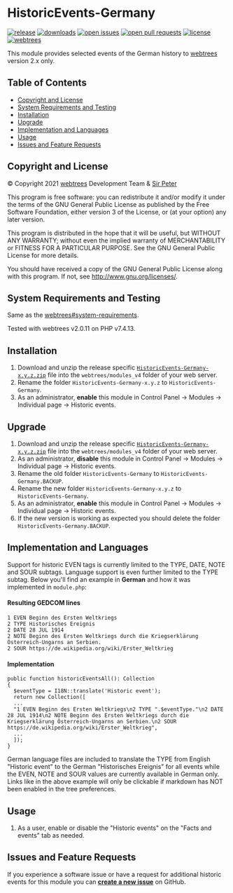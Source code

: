 # HistoricEvents-Germany

[![release](https://img.shields.io/github/v/release/reteP-riS/HistoricEvents-Germany)](https://github.com/reteP-riS/HistoricEvents-Germany/releases "release")
[![downloads](https://img.shields.io/github/downloads/reteP-riS/HistoricEvents-Germany/total.svg)](https://github.com/reteP-riS/HistoricEvents-Germany/releases "downloads")
[![open issues](https://img.shields.io/github/issues-raw/reteP-riS/HistoricEvents-Germany)](https://github.com/reteP-riS/HistoricEvents-Germany/issues?state=open "issues")
[![open pull requests](https://img.shields.io/github/issues-pr-raw/reteP-riS/HistoricEvents-Germany)](https://github.com/reteP-riS/HistoricEvents-Germany/pulls "pull requests")
[![license](https://img.shields.io/github/license/reteP-riS/HistoricEvents-Germany)](https://github.com/reteP-riS/HistoricEvents-Germany/blob/main/LICENSE.md "license")
[![webtrees](https://img.shields.io/static/v1?label=webtrees&message=v2.x&color=blue)](https://github.com/fisharebest/webtrees "webtrees")

This module provides selected events of the German history to [webtrees](https://github.com/fisharebest/webtrees) version 2.x only.

## Table of Contents

* [Copyright and License](#copyright-and-license)
* [System Requirements and Testing](#system-requirements-and-testing)
* [Installation](#installation)
* [Upgrade](#upgrade)
* [Implementation and Languages](#implementation-and-languages)
* [Usage](#usage)
* [Issues and Feature Requests](#issues-and-feature-requests)

## Copyright and License

© Copyright 2021 [webtrees](https://github.com/fisharebest/webtrees "webtrees") Development Team & [Sir Peter](https://github.com/reteP-riS/HistoricEvents-Germany "Sir Peter")

This program is free software: you can redistribute it and/or modify it under the terms of the GNU General Public License as published by the Free Software Foundation, either version 3 of the License, or (at your option) any later version.

This program is distributed in the hope that it will be useful, but WITHOUT ANY WARRANTY; without even the implied warranty of MERCHANTABILITY or FITNESS FOR A PARTICULAR PURPOSE. See the GNU General Public License for more details.

You should have received a copy of the GNU General Public License along with this program. If not, see <http://www.gnu.org/licenses/>.

## System Requirements and Testing

Same as the [webtrees#system-requirements](https://github.com/fisharebest/webtrees#system-requirements).

Tested with webtrees v2.0.11 on PHP v7.4.13.

## Installation

1. Download and unzip the release specific [`HistoricEvents-Germany-x.y.z.zip`](https://github.com/reteP-riS/HistoricEvents-Germany/releases "release") file into the `webtrees/modules_v4` folder of your web server.
2. Rename the folder `HistoricEvents-Germany-x.y.z` to `HistoricEvents-Germany`.
3. As an administrator, **enable** this module in Control Panel -> Modules -> Individual page -> Historic events.

## Upgrade

1. Download and unzip the release specific [`HistoricEvents-Germany-x.y.z.zip`](https://github.com/reteP-riS/HistoricEvents-Germany/releases "release") file into the `webtrees/modules_v4` folder of your web server.
2. As an administrator, **disable** this module in Control Panel -> Modules -> Individual page -> Historic events.
3. Rename the old folder `HistoricEvents-Germany` to `HistoricEvents-Germany.BACKUP`.
4. Rename the new folder `HistoricEvents-Germany-x.y.z` to `HistoricEvents-Germany`.
5. As an administrator, **enable** this module in Control Panel -> Modules -> Individual page -> Historic events.
6. If the new version is working as expected you should delete the folder `HistoricEvents-Germany.BACKUP`.

## Implementation and Languages

Support for historic EVEN tags is currently limited to the TYPE, DATE, NOTE and SOUR subtags. Language support is even further limited to the TYPE subtag. Below you'll find an example in **German** and how it was implemented in `module.php`:

#### Resulting GEDCOM lines 
    1 EVEN Beginn des Ersten Weltkriegs
    2 TYPE Historisches Ereignis
    2 DATE 28 JUL 1914
    2 NOTE Beginn des Ersten Weltkriegs durch die Kriegserklärung Österreich-Ungarns an Serbien.
    2 SOUR https://de.wikipedia.org/wiki/Erster_Weltkrieg

#### Implementation

    public function historicEventsAll(): Collection
    {
      $eventType = I18N::translate('Historic event');
      return new Collection([
      ...
      "1 EVEN Beginn des Ersten Weltkriegs\n2 TYPE ".$eventType."\n2 DATE 28 JUL 1914\n2 NOTE Beginn des Ersten Weltkriegs durch die Kriegserklärung Österreich-Ungarns an Serbien.\n2 SOUR https://de.wikipedia.org/wiki/Erster_Weltkrieg",
      ...
      ]);
    }

German language files are included to translate the TYPE from English "Historic event" to the German "Historisches Ereignis" for all events while the EVEN, NOTE and SOUR values are currently available in German only. Links like in the above example will only be clickable if markdown has NOT been enabled in the tree preferences. 

## Usage

1. As a user, enable or disable the "Historic events" on the "Facts and events" tab as needed.

## Issues and Feature Requests

If you experience a software issue or have a request for additional historic events for this module you can [**create a new issue**](https://github.com/reteP-riS/HistoricEvents-Germany/issues?state=open "create new issue") on GitHub.
